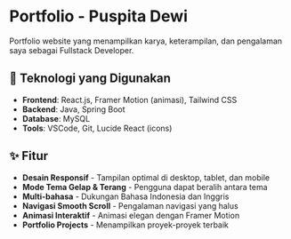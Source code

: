 # Portfolio - Puspita Dewi

Portfolio website yang menampilkan karya, keterampilan, dan pengalaman saya sebagai Fullstack Developer.

## 🚀 Teknologi yang Digunakan

- **Frontend**: React.js, Framer Motion (animasi), Tailwind CSS
- **Backend**: Java, Spring Boot
- **Database**: MySQL
- **Tools**: VSCode, Git, Lucide React (icons)

## ✨ Fitur

- **Desain Responsif** - Tampilan optimal di desktop, tablet, dan mobile
- **Mode Tema Gelap & Terang** - Pengguna dapat beralih antara tema
- **Multi-bahasa** - Dukungan Bahasa Indonesia dan Inggris
- **Navigasi Smooth Scroll** - Pengalaman navigasi yang halus
- **Animasi Interaktif** - Animasi elegan dengan Framer Motion
- **Portfolio Projects** - Menampilkan proyek-proyek terbaik


